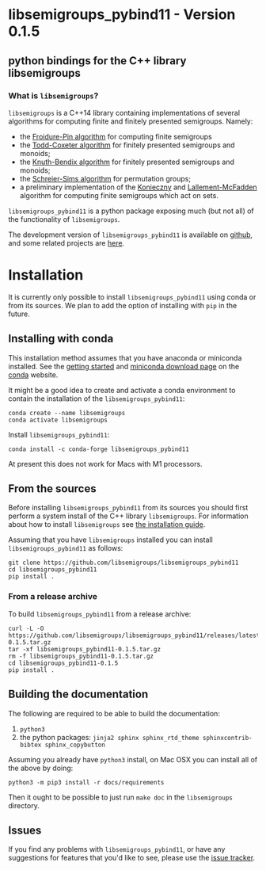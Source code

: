 # libsemigroups_pybind11 - Version 0.1.5

## python bindings for the C++ library libsemigroups

### What is `libsemigroups`?

`libsemigroups` is a C++14 library containing implementations of several
algorithms for computing finite and finitely presented semigroups.
Namely:

-   the [Froidure-Pin algorithm](https://www.irif.fr/~jep/PDF/Rio.pdf)
    for computing finite semigroups
-   the [Todd-Coxeter
    algorithm](https://en.wikipedia.org/wiki/Todd%E2%80%93Coxeter_algorithm)
    for finitely presented semigroups and monoids;
-   the [Knuth-Bendix
    algorithm](https://en.wikipedia.org/wiki/Knuth%E2%80%93Bendix_completion_algorithm)
    for finitely presented semigroups and monoids;
-   the [Schreier-Sims
    algorithm](https://en.wikipedia.org/wiki/Schreier%E2%80%93Sims_algorithm)
    for permutation groups;
-   a preliminary implementation of the
    [Konieczny](https://link.springer.com/article/10.1007/BF02573672)
    and
    [Lallement-McFadden](https://www.sciencedirect.com/science/article/pii/S0747717108800570)
    algorithm for computing finite semigroups which act on sets.

`libsemigroups_pybind11` is a python package exposing much (but not all)
of the functionality of `libsemigroups`.

The development version of `libsemigroups_pybind11` is available on
[github](https://github.com/libsemigroups/libsemigroups_pybind11), and
some related projects are [here](https://github.com/libsemigroups).

# Installation

It is currently only possible to install `libsemigroups_pybind11` using
conda or from its sources. We plan to add the option of installing with
`pip` in the future.

## Installing with conda

This installation method assumes that you have anaconda or miniconda
installed. See the [getting started](http://bit.ly/33B0Vfs) and
[miniconda download page](https://conda.io/miniconda.html) on the
[conda](https://conda.io/) website.

It might be a good idea to create and activate a conda environment to
contain the installation of the `libsemigroups_pybind11`:

    conda create --name libsemigroups
    conda activate libsemigroups

Install `libsemigroups_pybind11`:

    conda install -c conda-forge libsemigroups_pybind11

At present this does not work for Macs with M1 processors.

## From the sources

Before installing `libsemigroups_pybind11` from its sources you should
first perform a system install of the C++ library `libsemigroups`. For
information about how to install `libsemigroups` see [the installation
guide](https://libsemigroups.readthedocs.io/en/latest/install.html).

Assuming that you have `libsemigroups` installed you can install
`libsemigroups_pybind11` as follows:

    git clone https://github.com/libsemigroups/libsemigroups_pybind11
    cd libsemigroups_pybind11
    pip install .

### From a release archive

To build `libsemigroups_pybind11` from a release archive:

    curl -L -O https://github.com/libsemigroups/libsemigroups_pybind11/releases/latest/download/libsemigroups_pybind11-0.1.5.tar.gz
    tar -xf libsemigroups_pybind11-0.1.5.tar.gz 
    rm -f libsemigroups_pybind11-0.1.5.tar.gz
    cd libsemigroups_pybind11-0.1.5
    pip install .

## Building the documentation

The following are required to be able to build the documentation:

1.  `python3`
2.  the python packages:
    `jinja2 sphinx sphinx_rtd_theme sphinxcontrib-bibtex sphinx_copybutton`

Assuming you already have `python3` install, on Mac OSX you can install
all of the above by doing:

    python3 -m pip3 install -r docs/requirements 

Then it ought to be possible to just run `make doc` in the
`libsemigroups` directory.

## Issues

If you find any problems with `libsemigroups_pybind11`, or have any
suggestions for features that you'd like to see, please use the [issue
tracker](https://github.com/libsemigroups/libsemigroups_pybind11/issues).
